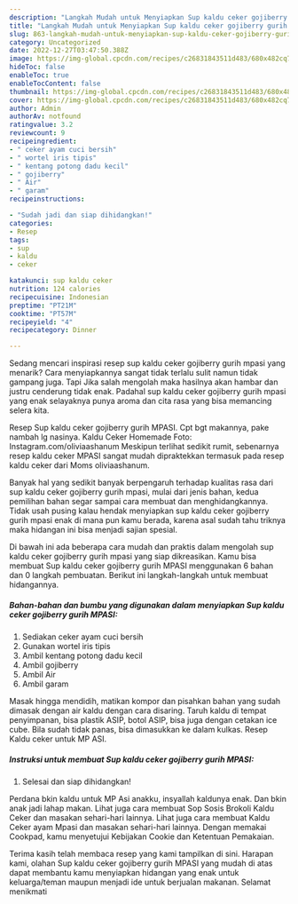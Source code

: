 ```yaml
---
description: "Langkah Mudah untuk Menyiapkan Sup kaldu ceker gojiberry gurih MPASI yang Lezat Sekali"
title: "Langkah Mudah untuk Menyiapkan Sup kaldu ceker gojiberry gurih MPASI yang Lezat Sekali"
slug: 863-langkah-mudah-untuk-menyiapkan-sup-kaldu-ceker-gojiberry-gurih-mpasi-yang-lezat-sekali
category: Uncategorized
date: 2022-12-27T03:47:50.388Z
image: https://img-global.cpcdn.com/recipes/c26831843511d483/680x482cq70/sup-kaldu-ceker-gojiberry-gurih-mpasi-foto-resep-utama.jpg
hideToc: false
enableToc: true
enableTocContent: false
thumbnail: https://img-global.cpcdn.com/recipes/c26831843511d483/680x482cq70/sup-kaldu-ceker-gojiberry-gurih-mpasi-foto-resep-utama.jpg
cover: https://img-global.cpcdn.com/recipes/c26831843511d483/680x482cq70/sup-kaldu-ceker-gojiberry-gurih-mpasi-foto-resep-utama.jpg
author: Admin
authorAv: notfound
ratingvalue: 3.2
reviewcount: 9
recipeingredient:
- " ceker ayam cuci bersih"
- " wortel iris tipis"
- " kentang potong dadu kecil"
- " gojiberry"
- " Air"
- " garam"
recipeinstructions:

- "Sudah jadi dan siap dihidangkan!"
categories:
- Resep
tags:
- sup
- kaldu
- ceker

katakunci: sup kaldu ceker 
nutrition: 124 calories
recipecuisine: Indonesian
preptime: "PT21M"
cooktime: "PT57M"
recipeyield: "4"
recipecategory: Dinner

---
```



Sedang mencari inspirasi resep sup kaldu ceker gojiberry gurih mpasi yang menarik? Cara menyiapkannya sangat tidak terlalu sulit namun tidak gampang juga. Tapi Jika salah mengolah maka hasilnya akan hambar dan justru cenderung tidak enak. Padahal sup kaldu ceker gojiberry gurih mpasi yang enak selayaknya punya aroma dan cita rasa yang bisa memancing selera kita.


Resep Sup kaldu ceker gojiberry gurih MPASI. Cpt bgt makannya, pake nambah lg nasinya. Kaldu Ceker Homemade Foto: Instagram.com/oliviaashanum Meskipun terlihat sedikit rumit, sebenarnya resep kaldu ceker MPASI sangat mudah dipraktekkan termasuk pada resep kaldu ceker dari Moms oliviaashanum.

Banyak hal yang sedikit banyak berpengaruh terhadap kualitas rasa dari sup kaldu ceker gojiberry gurih mpasi, mulai dari jenis bahan, kedua pemilihan bahan segar sampai cara membuat dan menghidangkannya. Tidak usah pusing kalau hendak menyiapkan sup kaldu ceker gojiberry gurih mpasi enak di mana pun kamu berada, karena asal sudah tahu triknya maka hidangan ini bisa menjadi sajian spesial.


Di bawah ini ada beberapa cara mudah dan praktis dalam mengolah sup kaldu ceker gojiberry gurih mpasi yang siap dikreasikan. Kamu bisa membuat Sup kaldu ceker gojiberry gurih MPASI menggunakan 6 bahan dan 0 langkah pembuatan. Berikut ini langkah-langkah untuk membuat hidangannya.

<!--inarticleads1-->

##### Bahan-bahan dan bumbu yang digunakan dalam menyiapkan Sup kaldu ceker gojiberry gurih MPASI:

1. Sediakan  ceker ayam cuci bersih
1. Gunakan  wortel iris tipis
1. Ambil  kentang potong dadu kecil
1. Ambil  gojiberry
1. Ambil  Air
1. Ambil  garam


Masak hingga mendidih, matikan kompor dan pisahkan bahan yang sudah dimasak dengan air kaldu dengan cara disaring. Taruh kaldu di tempat penyimpanan, bisa plastik ASIP, botol ASIP, bisa juga dengan cetakan ice cube. Bila sudah tidak panas, bisa dimasukkan ke dalam kulkas. Resep Kaldu ceker untuk MP ASI. 

<!--inarticleads2-->

##### Instruksi untuk membuat Sup kaldu ceker gojiberry gurih MPASI:


1. Selesai dan siap dihidangkan!

Perdana bkin kaldu untuk MP Asi anakku, insyallah kaldunya enak. Dan bkin anak jadi lahap makan. Lihat juga cara membuat Sop Sosis Brokoli Kaldu Ceker dan masakan sehari-hari lainnya. Lihat juga cara membuat Kaldu Ceker ayam Mpasi dan masakan sehari-hari lainnya. Dengan memakai Cookpad, kamu menyetujui Kebijakan Cookie dan Ketentuan Pemakaian. 

Terima kasih telah membaca resep yang kami tampilkan di sini. Harapan kami, olahan Sup kaldu ceker gojiberry gurih MPASI yang mudah di atas dapat membantu kamu menyiapkan hidangan yang enak untuk keluarga/teman maupun menjadi ide untuk berjualan makanan. Selamat menikmati
